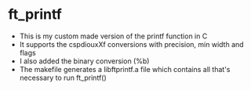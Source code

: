 # ft_printf
- This is my custom made version of the printf function in C
- It supports the cspdiouxXf conversions with precision, min width and flags
- I also added the binary conversion (%b)
- The makefile generates a libftprintf.a file which contains all that's necessary to run ft_printf()
